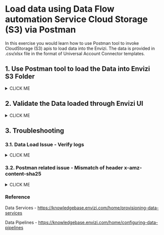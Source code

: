 # Load data using Data Flow automation Service Cloud Storage (S3) via Postman


In this exercise you would learn how to use Postman tool to invoke CloudStorage (S3) apis to load data into the Envizi. The data is provided in .csv/xlsx file in the format of Universal Account Connector templates.

## 1. Use Postman tool to load the Data into Envizi S3 Folder

<details><summary>CLICK ME</summary>

### 1.1 Get S3 Details.

1. Get the details of the Envizi Cloud Storage (S3) credentials

- Bucket 
- Folder
- Access Key
- Secret Access Key
  
You can find this info in the file `s3-config.txt` from [here](./files/s3-config.txt)  or from the shared Box folder.

### 1.2 Download the prepopulated template file

1. Keep your input file in UDC format ready

You can take the sample file `POCAccountSetupandDataLoad_INbank_India_ATMs.xlsx` from [here](./files/POCAccountSetupandDataLoad_INbank_India_ATMs.xlsx) or from the shared Box folder


2. Update the content based on the data which you want to ingest.

3. Prefix the columns `Location` and `Account Number` with the `Prefix-Id` to avoid duplicates.

### 1.3 Form the URL for S3

1. Form the url  based on the details  

   http://<bucket_name>.s3.amazonaws.com/<folder_name>/<file_name_with_extension>
   
   Example:
   http://envizi-client-dataservice-us-prod.s3.amazonaws.com/client_dedd4566f2f247/POCAccountSetupandDataLoad_INbank_Co_All.XLSX

### 1.4 Push the file using PostMan

1. Open Postman tool
   
2. Click to "+" to add a new request 

<img src="images/Envizi-AWS-S3-using-Postman-NewRequest.png">

3. In the request window of Postman, configure the below 
- `Method`: `PUT`
- `URL`:  The one formed in step 1

4. Click on `Authorization` tab and Set below parameters 
- Select `Type`: `AWS Signature`
- `AccessKey`: Obtained in pre-reqs for S3 connection
- `SecretKey`: Obtained in pre-reqs for S3 connection

    ##### Expand `Avanced Configuration` and set below:
- `AWS Region` - `us-east-1`
- `Service Name` - `s3`


<img src="images/Envizi-AWS-S3-using-Postman-Authorization-1.png">


5. Click on `Body` tab and 

- Select `binary`
- Click on `Select File` box and click on `New File from local machine`


<img src="images/Envizi-AWS-S3-using-Postman-SelectNewFile.png">

- Chose the file and click `Open`

<img src="images/Envizi-AWS-S3-using-Postman-SelectedFile.png">

- Make sure the file name matches the file selected
  
6. Click on `Send`

7. Check the `Respnse` status should be `OK`
<img src="images/Envizi-AWS-S3-using-Postman-RequestSuccess.png">

</details>


## 2. Validate the Data loaded through Envizi UI

<details><summary>CLICK ME</summary>


1. Navigate to `Admin` > `Data Flow Automation` 
2. Click on `File Delivery Status` to check the file loaded

<img src="images/Envizi-AWS-S3-using-Postman-DF-FileDelivery.png">

3. Navigate `Manage` > `Files Processed - Accounts & Setup`

<img src="images/Envizi-AWS-S3-using-Postman-FileProcessed.png">

4. Verify the file is loaded successfully
   
5. Navigate to `Manage` > `Accounts` > `IN Bank -  Bangalore ATM Diesel`
   
<img src="images/Envizi-AWS-S3-using-Postman-Account.png">

You can see the Account is created and also the records are loaded successfully.


</details>

## 3. Troubleshooting 

### 3.1. Data Load Issue - Verify logs

<details><summary>CLICK ME</summary>


If the file is not processed and showing the Error in the Load Status of the file delivered to S3 as below, then verify the Parse errors and Load erros

1. In Envizi UI `Admin` > `Data Flow Automation`  > `File Delivery Status`
<img src="images/Envizi-AWS-S3-using-Postman-LoadIssue-1.png">

2. Select File with error 

3. Click `Actions` > `Loading logs`
<img src="images/Envizi-AWS-S3-using-Postman-LoadIssue-2.png">

4. View the `File Status`
<img src="images/Envizi-AWS-S3-using-Postman-LoadIssue-3.png">

5. Click on `Actions` 
<img src="images/Envizi-AWS-S3-using-Postman-DF-FileDelivery-ShowParseError.png">

6. Click on `Parse Errors` to check if any parsing errors
   
<img src="images/Envizi-AWS-S3-using-Postman-DF-FileDelivery-ParseError.png">

7. You can see if there are any errors. In the above screen-shot it shows the file content seems to be coming as garbage data instead of actual data.
The error message : 
Unable to match the current row with any of the row specifications.File specification "Envizi_POC_Account_Setup_And_Data_Load". Row number 1

8. For this particular garbage data issue, it seems like the file is somehow got corrupted on the source machine where Postman is running. This got resolved when we restarted the Postman. However, you need to check based on the error message.

9. Similarly, you can check `Load Errors` 
    

</details>

### 3.2. Postman related issue - Mismatch of header x-amz-content-sha25

<details><summary>CLICK ME</summary>


If the request in Postman fails with the error : The provided 'x-amz-content-sha256' header does not match what was computed. 

Please follow the below instructions to resolve.

1. Generate the shasum code for your file by executing the below file
    `shasum -a 256 <UDC_File_TO_Upload.XLSX>`

2. Copy the output of the command  

<img src="images/Envizi-AWS-S3-using-Postman-Shasum-cmd.png">

3.  Click on `Headers` tab and add additional header as below
-  `Key`: `x-amz-content-sha256`
-  `value`: Output of the command  from Step 1&2 above

<img src="images/Envizi-AWS-S3-using-Postman-RequestHeader.png">

</details>


### Reference 
Data Services - https://knowledgebase.envizi.com/home/provisioning-data-services 

Data Pipelines - https://knowledgebase.envizi.com/home/configuring-data-pipelines 

